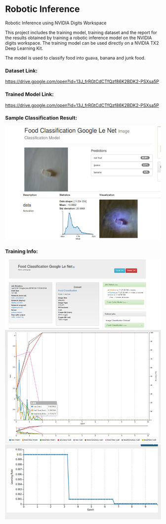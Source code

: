 # Robotic Inference
Robotic Inference using NVIDIA Digits Workspace

This project includes the training model, training dataset and the report for the results obtained by training a robotic inference model on the NVIDIA digits workspace. The training model can be used directly on a NVIDIA TX2 Deep Learning Kit.

The model is used to classify food into guava, banana and junk food.

[sample_classify]: https://github.com/priteshgudge/roboticinferencedigits/blob/master/images/classify_not_fruit.png "Sample Classification"
[training_info]: https://github.com/priteshgudge/roboticinferencedigits/blob/master/images/training_details.png "Training Details"
[training_chart]: https://github.com/priteshgudge/roboticinferencedigits/blob/master/images/training_chart.png "Training Graph"
[learning_rate]: https://github.com/priteshgudge/roboticinferencedigits/blob/master/images/learning_rate_epochs.png "Learning Rate Epoch"


### Dataset Link:
https://drive.google.com/open?id=13J_frRGtCdCTfQzf86K2BDK2-PSXsa5P

### Trained Model Link:
https://drive.google.com/open?id=13J_frRGtCdCTfQzf86K2BDK2-PSXsa5P


### Sample Classification Result:
![alt text][sample_classify]

### Training Info:
![alt text][training_info]
![alt text][training_chart]
![alt text][learning_rate]

